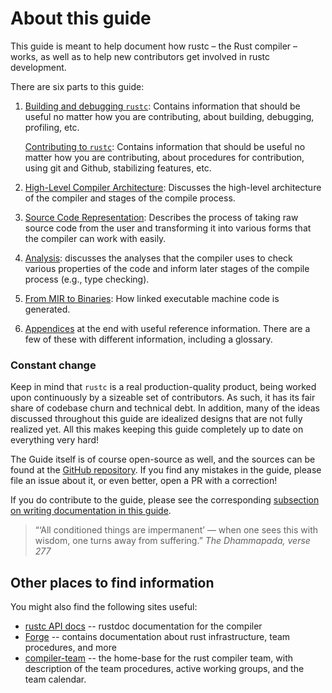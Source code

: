 # About this guide

This guide is meant to help document how rustc – the Rust compiler –
works, as well as to help new contributors get involved in rustc
development.

There are six parts to this guide:

1. [Building and debugging `rustc`][p1]: Contains information that should be
   useful no matter how you are contributing, about building, debugging,
   profiling, etc.
   
   [Contributing to `rustc`][p1-5]: Contains information that should be useful
   no matter how you are contributing, about procedures for contribution, using git
   and Github, stabilizing features, etc.
2. [High-Level Compiler Architecture][p2]: Discusses the high-level
   architecture of the compiler and stages of the compile process.
3. [Source Code Representation][p3]: Describes the process of taking raw source code from the user and
   transforming it into various forms that the compiler can work with easily.
4. [Analysis][p4]: discusses the analyses that the compiler uses to check various
   properties of the code and inform later stages of the compile process (e.g., type checking).
5. [From MIR to Binaries][p5]: How linked executable machine code is generated.
6. [Appendices][app] at the end with useful reference information. There are a
   few of these with different information, including a glossary.

[p1]: ./getting-started.md
[p1-5]: ./compiler-team.md
[p2]: ./part-2-intro.md
[p3]: ./part-3-intro.md
[p4]: ./part-4-intro.md
[p5]: ./part-5-intro.md
[app]: ./appendix/background.md

### Constant change

Keep in mind that `rustc` is a real production-quality product, being worked upon continuously by a
sizeable set of contributors.
As such, it has its fair share of codebase churn and technical debt.
In addition, many of the ideas discussed throughout this guide are idealized designs that are not
fully realized yet.
All this makes keeping this guide completely up to date on everything very hard!

The Guide itself is of course open-source as well, and the sources can be found at the
[GitHub repository].
If you find any mistakes in the guide, please file an issue about it, or even better, open a PR with
a correction!

If you do contribute to the guide, please see the corresponding
[subsection on writing documentation in this guide].

[subsection on writing documentation in this guide]: contributing.md#contributing-to-rustc-dev-guide

> “‘All conditioned things are impermanent’ — when one sees this with wisdom, one turns away from
> suffering.” _The Dhammapada, verse 277_

## Other places to find information

You might also find the following sites useful:

- [rustc API docs] -- rustdoc documentation for the compiler
- [Forge] -- contains documentation about rust infrastructure, team procedures, and more
- [compiler-team] -- the home-base for the rust compiler team, with description
  of the team procedures, active working groups, and the team calendar.

[GitHub repository]: https://github.com/rust-lang/rustc-dev-guide/
[rustc API docs]: https://doc.rust-lang.org/nightly/nightly-rustc/rustc_middle/
[Forge]: https://forge.rust-lang.org/
[compiler-team]: https://github.com/rust-lang/compiler-team/
